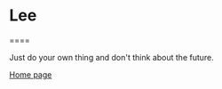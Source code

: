 # Lee

====

Just do your own thing and don't think about the future.


[Home page](http://doaio.github.io/)
